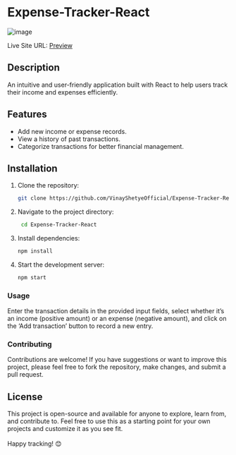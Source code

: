 # Expense-Tracker-React
![image](https://github.com/VinayShetyeOfficial/Expense-Tracker-React/assets/100470361/1944607d-6cc3-4787-91d8-e66aa1870737)
          
Live Site URL: [Preview](https://66736eaedd68c8b7f2fc2452--frabjous-gelato-dc0ae9.netlify.app/)      
       
## Description         
An intuitive and user-friendly application built with React to help users track their income and expenses efficiently. 
   
## Features 
- Add new income or expense records.
- View a history of past transactions. 
- Categorize transactions for better financial management.

## Installation    
1. Clone the repository:  
   ```bash
   git clone https://github.com/VinayShetyeOfficial/Expense-Tracker-React.git
   ```
 
2. Navigate to the project directory:
   ```bash
    cd Expense-Tracker-React 
   ```
   
3. Install dependencies:
   ```bash
   npm install 
   ```

4. Start the development server:
   ```bash
   npm start
   ```

### Usage
Enter the transaction details in the provided input fields, select whether it’s an income (positive amount) or an expense (negative amount), and click on the ‘Add transaction’ button to record a new entry.

### Contributing
Contributions are welcome! If you have suggestions or want to improve this project, please feel free to fork the repository, make changes, and submit a pull request.

## License
This project is open-source and available for anyone to explore, learn from, and contribute to.
Feel free to use this as a starting point for your own projects and customize it as you see fit. <br><br> Happy tracking! 😊
